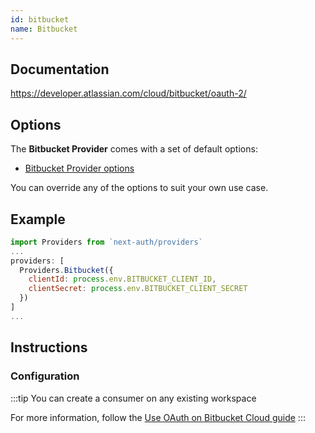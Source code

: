 ```yaml
---
id: bitbucket
name: Bitbucket
---
```


## Documentation

<https://developer.atlassian.com/cloud/bitbucket/oauth-2/>

## Options

The **Bitbucket Provider** comes with a set of default options:

- [Bitbucket Provider options](https://github.com/nextauthjs/next-auth/blob/main/src/providers/bitbucket.js)

You can override any of the options to suit your own use case.

## Example

```js
import Providers from `next-auth/providers`
...
providers: [
  Providers.Bitbucket({
    clientId: process.env.BITBUCKET_CLIENT_ID,
    clientSecret: process.env.BITBUCKET_CLIENT_SECRET
  })
]
...
```

## Instructions

### Configuration

:::tip
You can create a consumer on any existing workspace

For more information, follow the [Use OAuth on Bitbucket Cloud guide](https://support.atlassian.com/bitbucket-cloud/docs/use-oauth-on-bitbucket-cloud/)
:::

